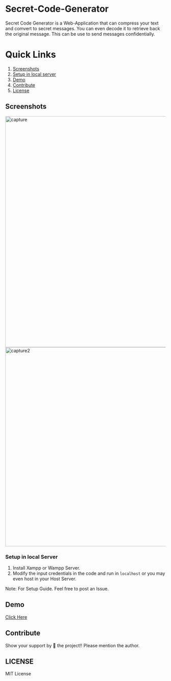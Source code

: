 # Secret-Code-Generator
Secret Code Generator is a Web-Application that can compress your text and comvert to secret messages. You can even decode it to retrieve back the original message. This can be use to send messages confidentially.

# Quick Links
 1. [Screenshots](#screenshots)
 2. [Setup in local server](#setup-in-local-server)
 3. [Demo](#demo)
 4. [Contribute](#contribute)
 5. [License](#license)
 
 ## Screenshots
<img width="723" alt="capture" src="https://user-images.githubusercontent.com/27961735/41251216-e26c008c-6dd6-11e8-9a08-0bb912f87822.PNG">
<img width="623" alt="capture2" src="https://user-images.githubusercontent.com/27961735/41251217-e2d1db00-6dd6-11e8-8c65-af9ef306b4b1.PNG">

### Setup in local Server
1. Install Xampp or Wampp Server.
2. Modify the input credentials in the code and run in `localhost` or you may even host in your Host Server. 

Note: For Setup Guide. Feel free to post an Issue.

## Demo
[Click Here](http://subhajit.epizy.com/secret/)

## Contribute

Show your support by 🌟 the project!!
Please mention the author.

## LICENSE
MIT License
